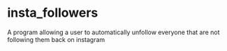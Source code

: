 # insta_followers
A program allowing a user to automatically unfollow everyone that are not following them back on instagram
